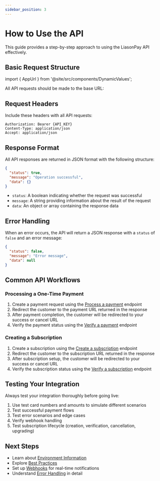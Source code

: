 ```yaml
---
sidebar_position: 3
---
```


# How to Use the API

This guide provides a step-by-step approach to using the LiasonPay API effectively.

## Basic Request Structure

import { AppUrl } from '@site/src/components/DynamicValues';

All API requests should be made to the base URL:

<AppUrl />

## Request Headers

Include these headers with all API requests:

```http
Authorization: Bearer {API_KEY}
Content-Type: application/json
Accept: application/json
```

## Response Format

All API responses are returned in JSON format with the following structure:

```json
{
  "status": true,
  "message": "Operation successful",
  "data": {}
}
```

- `status`: A boolean indicating whether the request was successful
- `message`: A string providing information about the result of the request
- `data`: An object or array containing the response data

## Error Handling

When an error occurs, the API will return a JSON response with a `status` of `false` and an error message:

```json
{
  "status": false,
  "message": "Error message",
  "data": null
}
```

## Common API Workflows

### Processing a One-Time Payment

1. Create a payment request using the [Process a payment](/api-reference/payments#process-a-payment) endpoint
2. Redirect the customer to the payment URL returned in the response
3. After payment completion, the customer will be redirected to your success or cancel URL
4. Verify the payment status using the [Verify a payment](/api-reference/payments#verify-a-payment) endpoint

### Creating a Subscription

1. Create a subscription using the [Create a subscription](/api-reference/subscriptions#create-a-subscription) endpoint
2. Redirect the customer to the subscription URL returned in the response
3. After subscription setup, the customer will be redirected to your success or cancel URL
4. Verify the subscription status using the [Verify a subscription](/api-reference/subscriptions#verify-a-subscription) endpoint

## Testing Your Integration

Always test your integration thoroughly before going live:

1. Use test card numbers and amounts to simulate different scenarios
2. Test successful payment flows
3. Test error scenarios and edge cases
4. Verify webhook handling
5. Test subscription lifecycle (creation, verification, cancellation, upgrading)

## Next Steps

- Learn about [Environment Information](./environment-info)
- Explore [Best Practices](./best-practices)
- Set up [Webhooks](./webhooks) for real-time notifications
- Understand [Error Handling](./error-handling) in detail
